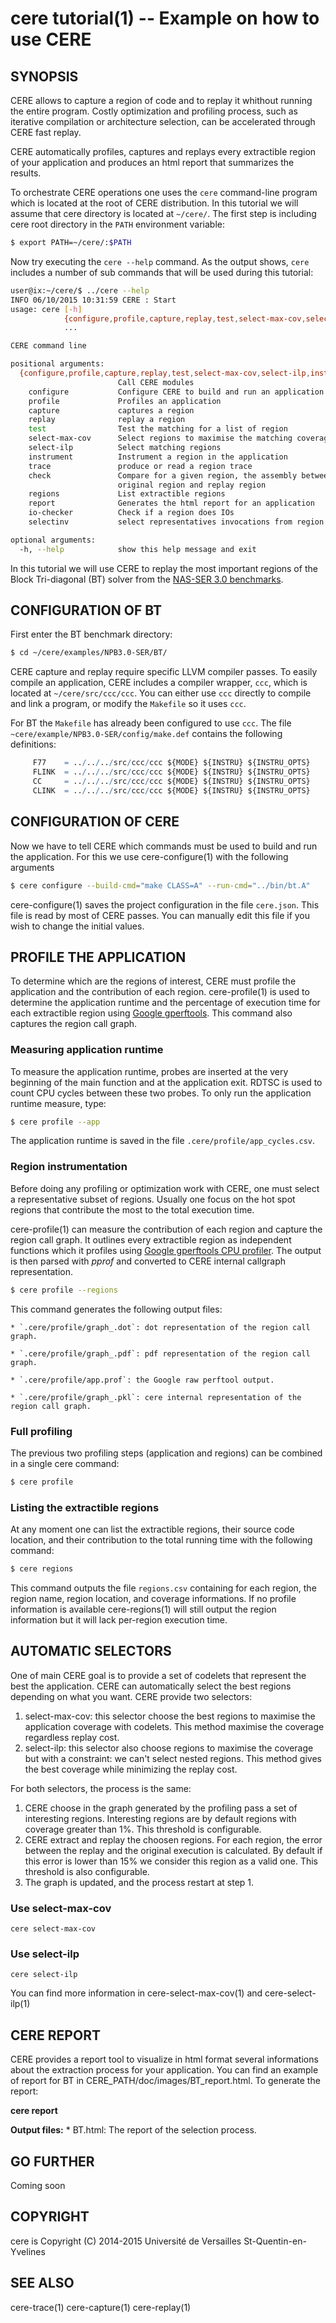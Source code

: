 cere tutorial(1) -- Example on how to use CERE
====================================================================

## SYNOPSIS

CERE allows to capture a region of code and to replay it whithout running the
entire program. Costly optimization and profiling process, such as iterative
compilation or architecture selection, can be accelerated through CERE fast
replay.

CERE automatically profiles, captures and replays every extractible region of your
application and produces an html report that summarizes the results.

To orchestrate CERE
operations one uses the `cere` command-line program which is located at the root
of CERE distribution. In this tutorial we will assume that cere directory is
located at `~/cere/`. The first step is including cere root directory in the
`PATH` environment variable:

```bash
$ export PATH=~/cere/:$PATH
```

Now try executing the `cere --help` command. As the output shows, `cere` includes
a number of sub commands that will be used during this tutorial:

```bash
user@ix:~/cere/$ ../cere --help
INFO 06/10/2015 10:31:59 CERE : Start
usage: cere [-h]
            {configure,profile,capture,replay,test,select-max-cov,select-ilp,instrument,trace,check,regions,report,io-checker,selectinv}
            ...

CERE command line

positional arguments:
  {configure,profile,capture,replay,test,select-max-cov,select-ilp,instrument,trace,check,regions,report,io-checker,selectinv}
                        Call CERE modules
    configure           Configure CERE to build and run an application
    profile             Profiles an application
    capture             captures a region
    replay              replay a region
    test                Test the matching for a list of region
    select-max-cov      Select regions to maximise the matching coverage
    select-ilp          Select matching regions
    instrument          Instrument a region in the application
    trace               produce or read a region trace
    check               Compare for a given region, the assembly between
                        original region and replay region
    regions             List extractible regions
    report              Generates the html report for an application
    io-checker          Check if a region does IOs
    selectinv           select representatives invocations from region trace

optional arguments:
  -h, --help            show this help message and exit
```

In this tutorial we will use CERE to replay the most important regions of the
Block Tri-diagonal (BT) solver from the
[NAS-SER 3.0 benchmarks](http://http://www.nas.nasa.gov/).

## CONFIGURATION OF BT

First enter the BT benchmark directory:

```bash
$ cd ~/cere/examples/NPB3.0-SER/BT/
```

CERE capture and replay require specific LLVM compiler passes. To easily compile
an application, CERE includes a compiler wrapper, `ccc`, which is located at
`~/cere/src/ccc/ccc`. You can either use `ccc` directly to compile and link a
program, or modify the `Makefile` so it uses `ccc`.

For BT the `Makefile` has already been configured to use `ccc`. The file
`~cere/example/NPB3.0-SER/config/make.def` contains the following definitions:

```m4
     F77 	= ../../../src/ccc/ccc ${MODE} ${INSTRU} ${INSTRU_OPTS}
     FLINK	= ../../../src/ccc/ccc ${MODE} ${INSTRU} ${INSTRU_OPTS}
     CC 	= ../../../src/ccc/ccc ${MODE} ${INSTRU} ${INSTRU_OPTS}
     CLINK 	= ../../../src/ccc/ccc ${MODE} ${INSTRU} ${INSTRU_OPTS}
```

## CONFIGURATION OF CERE

Now we have to tell CERE which commands must be used to build and run the
application. For this we use cere-configure(1) with the following arguments

```bash
$ cere configure --build-cmd="make CLASS=A" --run-cmd="../bin/bt.A"
```

cere-configure(1) saves the project configuration in the file `cere.json`.
This file is read by most of CERE passes. You can manually edit this file if you
wish to change the initial values.

## PROFILE THE APPLICATION

To determine which are the regions of interest, CERE must profile the application
and the contribution of each region.  cere-profile(1) is used to determine the
application runtime and the percentage of execution time for each extractible
region using [Google gperftools](https://code.google.com/p/gperftools/). This
command also captures the region call graph.

### Measuring application runtime

To measure the application runtime, probes are inserted at the very beginning of
the main function and at the application exit. RDTSC is used to count CPU cycles
between these two probes. To only run the application runtime measure, type:

```bash
$ cere profile --app
```

The application runtime is saved in the file `.cere/profile/app_cycles.csv`.

### Region instrumentation

Before doing any profiling or optimization work with CERE, one must select
a representative subset of regions. Usually one focus on the hot spot regions that
contribute the most to the total execution time.

cere-profile(1) can measure the contribution of each region and capture the region
call graph. It outlines every extractible region as independent functions which it
profiles using
[Google gperftools CPU profiler](https://code.google.com/p/gperftools/).  The
output is then parsed with *pprof* and converted to CERE internal callgraph
representation.

```bash
$ cere profile --regions
```

This command generates the following output files:

    * `.cere/profile/graph_.dot`: dot representation of the region call graph.

    * `.cere/profile/graph_.pdf`: pdf representation of the region call graph.

    * `.cere/profile/app.prof`: the Google raw perftool output.

    * `.cere/profile/graph_.pkl`: cere internal representation of the region call graph.

### Full profiling

The previous two profiling steps (application and regions) can be combined in a
single cere command:

```bash
$ cere profile
```

### Listing the extractible regions

At any moment one can list the extractible regions, their source code location, and their contribution to the
total running time with the following command:

```bash
$ cere regions
```

This command outputs the file `regions.csv` containing for each region, the region
name, region location, and coverage informations. If no profile information is
available cere-regions(1) will still output the region information but it will
lack per-region execution time.

## AUTOMATIC SELECTORS

One of main CERE goal is to provide a set of codelets that represent the best
the application.
CERE can automatically select the best regions depending on what you want.
CERE provide two selectors:

1. select-max-cov: this selector choose the best regions to maximise the application
coverage with codelets. This method maximise the coverage regardless replay cost.
2. select-ilp: this selector also choose regions to maximise the coverage but with a constraint:
we can't select nested regions. This method gives the best coverage while minimizing
the replay cost.

For both selectors, the process is the same:

1. CERE choose in the graph generated by the profiling pass a set of
interesting regions. Interesting regions are by default regions with coverage
greater than 1%. This threshold is configurable.
2. CERE extract and replay the choosen regions. For each region, the error
between the replay and the original execution is calculated. By default if this
error is lower than 15% we consider this region as a valid one. This threshold is
also configurable.
3. The graph is updated, and the process restart at step 1.

### Use select-max-cov

```
cere select-max-cov
```

### Use select-ilp

```
cere select-ilp
```

You can find more information in cere-select-max-cov(1) and cere-select-ilp(1)

## CERE REPORT

CERE provides a report tool to visualize in html format several informations
about the extraction process for your application. You can find an example of
report for BT in CERE_PATH/doc/images/BT_report.html.
To generate the report:

**cere report**

**Output files:**
    * BT.html: The report of the selection process.

## GO FURTHER

Coming soon

## COPYRIGHT

cere is Copyright (C) 2014-2015 Université de Versailles St-Quentin-en-Yvelines

## SEE ALSO

cere-trace(1) cere-capture(1) cere-replay(1)

